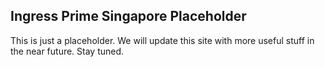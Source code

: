 Ingress Prime Singapore Placeholder
---
This is just a placeholder. We will update this site with more useful
stuff in the near future. Stay tuned.

